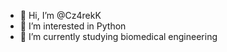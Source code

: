 - 👋 Hi, I’m @Cz4rekK
- 👀 I’m interested in Python
- 🌱 I’m currently studying biomedical engineering

<!---
Cz4rekK/Cz4rekK is a ✨ special ✨ repository because its `README.md` (this file) appears on your GitHub profile.
You can click the Preview link to take a look at your changes.
--->
